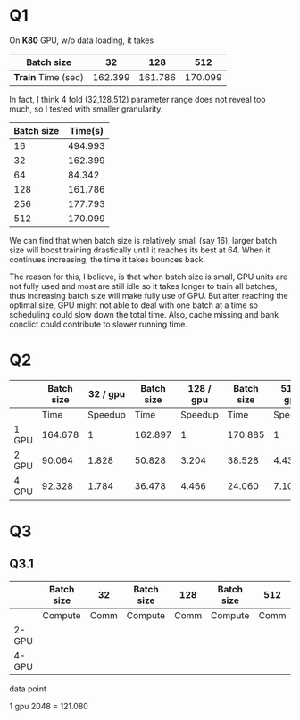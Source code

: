 # Q1

On **K80** GPU, w/o data loading, it takes

| Batch size           | 32      | 128     | 512     |
| -------------------- | ------- | ------- | ------- |
| **Train** Time (sec) | 162.399 | 161.786 | 170.099 |



In fact, I think 4 fold (32,128,512) parameter range does not reveal too much, so I tested with smaller granularity.

| Batch size | Time(s) |
| ---------- | ------- |
| 16         | 494.993 |
| 32         | 162.399 |
| 64         | 84.342  |
| 128        | 161.786 |
| 256        | 177.793 |
| 512        | 170.099 |



We can find that when batch size is relatively small (say 16), larger batch size will boost training drastically until it reaches its best at 64. When it continues increasing, the time it takes bounces back. 

The reason for this, I believe, is that when batch size is small, GPU units are not fully used and most are still idle so it takes longer to train all batches, thus increasing batch size will make fully use of GPU. But after reaching the optimal size, GPU might not able to deal with one batch at a time so scheduling could slow down the total time. Also, cache missing and bank conclict could contribute to slower running time.



# Q2

|       | Batch size | 32 / gpu | Batch size | 128 / gpu | Batch size | 512 / gpu |
| ----- | ---------- | -------- | ---------- | --------- | ---------- | --------- |
|       | Time       | Speedup  | Time       | Speedup   | Time       | Speedup   |
| 1 GPU | 164.678    | 1        | 162.897    | 1         | 170.885    | 1         |
| 2 GPU | 90.064     | 1.828    | 50.828     | 3.204     | 38.528     | 4.435     |
| 4 GPU | 92.328     | 1.784    | 36.478     | 4.466     | 24.060     | 7.102     |



# Q3

## Q3.1



|       | Batch size | 32   | Batch size | 128  | Batch size | 512  |
| ----- | ---------- | ---- | ---------- | ---- | ---------- | ---- |
|       | Compute    | Comm | Compute    | Comm | Compute    | Comm |
| 2-GPU |            |      |            |      |            |      |
| 4-GPU |            |      |            |      |            |      |







data point

1 gpu 2048 = 121.080